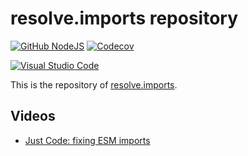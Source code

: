 # resolve.imports repository

[![GitHub NodeJS][github-nodejs]][github-action-url]
[![Codecov][codecov-image]][codecov-url]

[![Visual Studio Code][vscode-image]][vscode-url]

This is the repository of [resolve.imports](./packages/resolve.imports/README.md).

## Videos

- [Just Code: fixing ESM imports](https://www.youtube.com/watch?v=q33bjwmyCds)

[codecov-image]: https://codecov.io/gh/cyberuni/resolve.imports/branch/main/graph/badge.svg
[codecov-url]: https://codecov.io/gh/cyberuni/resolve.imports
[github-action-url]: https://github.com/cyberuni/resolve.imports/actions
[github-nodejs]: https://github.com/cyberuni/resolve.imports/workflows/release/badge.svg
[vscode-image]: https://img.shields.io/badge/vscode-ready-green.svg
[vscode-url]: https://code.visualstudio.com/
